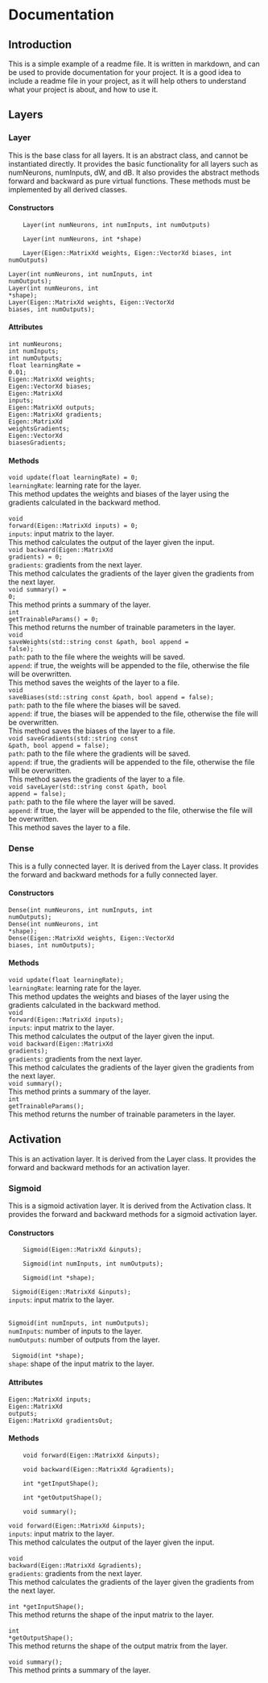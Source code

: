 # Documentation
## Introduction
This is a simple example of a readme file. It is written in markdown, and can be used to provide documentation for your project. It is a good idea to include a readme file in your project, as it will help others to understand what your project is about, and how to use it.
## Layers
### Layer
This is the base class for all layers. It is an abstract class, and cannot be instantiated directly. It provides the basic functionality for all layers such as numNeurons, numInputs, dW, and dB. It also provides the abstract methods forward and backward as pure virtual functions. These methods must be implemented by all derived classes.
#### Constructors
        Layer(int numNeurons, int numInputs, int numOutputs)

        Layer(int numNeurons, int *shape)

        Layer(Eigen::MatrixXd weights, Eigen::VectorXd biases, int numOutputs)
        

<code>Layer(int numNeurons, int numInputs, int numOutputs);</code><br>
<code>Layer(int numNeurons, int *shape);</code><br>
<code>Layer(Eigen::MatrixXd weights, Eigen::VectorXd biases, int numOutputs);</code><br>
#### Attributes
<code>int numNeurons;</code><br>
<code>int numInputs;</code><br>
<code>int numOutputs;</code><br>
<code>float learningRate = 0.01;</code><br>
<code>Eigen::MatrixXd weights;</code><br>
<code>Eigen::VectorXd biases;</code><br>
<code>Eigen::MatrixXd inputs;</code><br>
<code>Eigen::MatrixXd outputs;</code><br>
<code>Eigen::MatrixXd gradients;</code><br>
<code>Eigen::MatrixXd weightsGradients;</code><br>
<code>Eigen::VectorXd biasesGradients;</code><br>
#### Methods
<code>void update(float learningRate) = 0;</code><br>
<code>learningRate</code>: learning rate for the layer.<br>
This method updates the weights and biases of the layer using the gradients calculated in the backward method.<br><br>
<code>void forward(Eigen::MatrixXd inputs) = 0;</code><br>
<code>inputs</code>: input matrix to the layer.<br>
This method calculates the output of the layer given the input.<br>
<code>void backward(Eigen::MatrixXd gradients) = 0;</code><br>
<code>gradients</code>: gradients from the next layer.<br>
This method calculates the gradients of the layer given the gradients from the next layer.<br>
<code>void summary() = 0;</code><br>
This method prints a summary of the layer.<br>
<code>int getTrainableParams() = 0;</code><br>
This method returns the number of trainable parameters in the layer.<br>
<code>void saveWeights(std::string const &path, bool append = false);</code><br>
<code>path</code>: path to the file where the weights will be saved.<br>
<code>append</code>: if true, the weights will be appended to the file, otherwise the file will be overwritten.<br>
This method saves the weights of the layer to a file.<br>
<code>void saveBiases(std::string const &path, bool append = false);</code><br>
<code>path</code>: path to the file where the biases will be saved.<br>
<code>append</code>: if true, the biases will be appended to the file, otherwise the file will be overwritten.<br>
This method saves the biases of the layer to a file.<br>
<code>void saveGradients(std::string const &path, bool append = false);</code><br>
<code>path</code>: path to the file where the gradients will be saved.<br>
<code>append</code>: if true, the gradients will be appended to the file, otherwise the file will be overwritten.<br>
This method saves the gradients of the layer to a file.<br>
<code>void saveLayer(std::string const &path, bool append = false);</code><br>
<code>path</code>: path to the file where the layer will be saved.<br>
<code>append</code>: if true, the layer will be appended to the file, otherwise the file will be overwritten.<br>
This method saves the layer to a file.<br>

### Dense
This is a fully connected layer. It is derived from the Layer class. It provides the forward and backward methods for a fully connected layer.
#### Constructors
<code>Dense(int numNeurons, int numInputs, int numOutputs);</code><br>
<code>Dense(int numNeurons, int *shape);</code><br>
<code>Dense(Eigen::MatrixXd weights, Eigen::VectorXd biases, int numOutputs);</code><br>

#### Methods
<code>void update(float learningRate);</code><br>
<code>learningRate</code>: learning rate for the layer.<br>
This method updates the weights and biases of the layer using the gradients calculated in the backward method.<br>
<code>void forward(Eigen::MatrixXd inputs);</code><br>
<code>inputs</code>: input matrix to the layer.<br>
This method calculates the output of the layer given the input.<br>
<code>void backward(Eigen::MatrixXd gradients);</code><br>
<code>gradients</code>: gradients from the next layer.<br>
This method calculates the gradients of the layer given the gradients from the next layer.<br>
<code>void summary();</code><br>
This method prints a summary of the layer.<br>
<code>int getTrainableParams();</code><br>
This method returns the number of trainable parameters in the layer.<br>

## Activation
This is an activation layer. It is derived from the Layer class. It provides the forward and backward methods for an activation layer.

### Sigmoid
This is a sigmoid activation layer. It is derived from the Activation class. It provides the forward and backward methods for a sigmoid activation layer.
#### Constructors

        Sigmoid(Eigen::MatrixXd &inputs);

        Sigmoid(int numInputs, int numOutputs);

        Sigmoid(int *shape);

<code> Sigmoid(Eigen::MatrixXd &inputs);</code><br>
<code>inputs</code>: input matrix to the layer.<br><br>
<code> Sigmoid(int numInputs, int numOutputs);</code><br>
<code>numInputs</code>: number of inputs to the layer.<br>
<code>numOutputs</code>: number of outputs from the layer.<br><br>
<code> Sigmoid(int *shape);</code><br>
<code>shape</code>: shape of the input matrix to the layer.<br>

#### Attributes
<code>Eigen::MatrixXd inputs;</code><br>
<code>Eigen::MatrixXd outputs;</code><br>
<code>Eigen::MatrixXd gradientsOut;</code><br>
#### Methods

        void forward(Eigen::MatrixXd &inputs);

        void backward(Eigen::MatrixXd &gradients);

        int *getInputShape();

        int *getOutputShape();

        void summary();

<code>void forward(Eigen::MatrixXd &inputs);</code><br>
<code>inputs</code>: input matrix to the layer.<br>
This method calculates the output of the layer given the input.<br><br>
<code>void backward(Eigen::MatrixXd &gradients);</code><br>
<code>gradients</code>: gradients from the next layer.<br>
This method calculates the gradients of the layer given the gradients from the next layer.<br><br>
<code>int *getInputShape();</code><br>
This method returns the shape of the input matrix to the layer.<br><br>
<code>int *getOutputShape();</code><br>
This method returns the shape of the output matrix from the layer.<br><br>
<code>void summary();</code><br>
This method prints a summary of the layer.<br>





